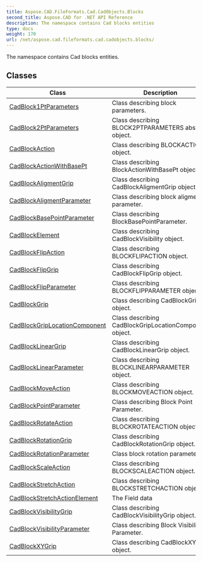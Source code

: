 ```yaml
---
title: Aspose.CAD.FileFormats.Cad.CadObjects.Blocks
second_title: Aspose.CAD for .NET API Reference
description: The namespace contains Cad blocks entities
type: docs
weight: 170
url: /net/aspose.cad.fileformats.cad.cadobjects.blocks/
---
```

The namespace contains Cad blocks entities.

## Classes

| Class | Description |
| --- | --- |
| [CadBlock1PtParameters](./cadblock1ptparameters/) | Class describing block parameters. |
| [CadBlock2PtParameters](./cadblock2ptparameters/) | Class describing BLOCK2PTPARAMETERS abstract object. |
| [CadBlockAction](./cadblockaction/) | Class describing BLOCKACTION object. |
| [CadBlockActionWithBasePt](./cadblockactionwithbasept/) | Class describing BlockActionWithBasePt object. |
| [CadBlockAligmentGrip](./cadblockaligmentgrip/) | Class describing CadBlockAligmentGrip object. |
| [CadBlockAligmentParameter](./cadblockaligmentparameter/) | Class describing block aligment parameter. |
| [CadBlockBasePointParameter](./cadblockbasepointparameter/) | Class describing BlockBasePointParameter. |
| [CadBlockElement](./cadblockelement/) | Class describing CadBlockVisibility object. |
| [CadBlockFlipAction](./cadblockflipaction/) | Class describing BLOCKFLIPACTION object. |
| [CadBlockFlipGrip](./cadblockflipgrip/) | Class describing CadBlockFlipGrip object. |
| [CadBlockFlipParameter](./cadblockflipparameter/) | Class describing BLOCKFLIPPARAMETER object. |
| [CadBlockGrip](./cadblockgrip/) | Class describing CadBlockGrip object. |
| [CadBlockGripLocationComponent](./cadblockgriplocationcomponent/) | Class describing CadBlockGripLocationComponent object. |
| [CadBlockLinearGrip](./cadblocklineargrip/) | Class describing CadBlockLinearGrip object. |
| [CadBlockLinearParameter](./cadblocklinearparameter/) | Class describing BLOCKLINEARPARAMETER object. |
| [CadBlockMoveAction](./cadblockmoveaction/) | Class describing BLOCKMOVEACTION object. |
| [CadBlockPointParameter](./cadblockpointparameter/) | Class describing Block Point Parameter. |
| [CadBlockRotateAction](./cadblockrotateaction/) | Class describing BLOCKROTATEACTION object. |
| [CadBlockRotationGrip](./cadblockrotationgrip/) | Class describing CadBlockRotationGrip object. |
| [CadBlockRotationParameter](./cadblockrotationparameter/) | Class block rotation parameter. |
| [CadBlockScaleAction](./cadblockscaleaction/) | Class describing BLOCKSCALEACTION object. |
| [CadBlockStretchAction](./cadblockstretchaction/) | Class describing BLOCKSTRETCHACTION object. |
| [CadBlockStretchActionElement](./cadblockstretchactionelement/) | The Field data |
| [CadBlockVisibilityGrip](./cadblockvisibilitygrip/) | Class describing CadBlockVisibilityGrip object. |
| [CadBlockVisibilityParameter](./cadblockvisibilityparameter/) | Class describing Block Visibility Parameter. |
| [CadBlockXYGrip](./cadblockxygrip/) | Class describing CadBlockXYGrip object. |


